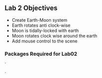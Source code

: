 
## Lab 2 Objectives
* Create Earth-Moon system
* Earth rotates anti clock-wise
* Moon is tidally-locked with earth
* Moon rotates clock wise around the earth
* Add mouse control to the scene


### Packages Required for Lab02

`
<script src="js/three.js"></script>
<script src="js/OrbitControls.js"> </script>
`